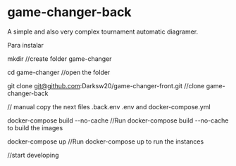 # game-changer-back
A simple and also very complex tournament automatic diagramer.

Para instalar

mkdir //create folder game-changer

cd game-changer //open the folder

git clone git@github.com:Darksw20/game-changer-front.git //clone game-changer-back

// manual copy the next files .back.env .env and docker-compose.yml

docker-compose build --no-cache //Run docker-compose build --no-cache to build the images

docker-compose up //Run docker-compose up to run the instances

//start developing